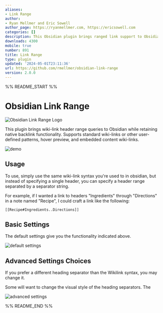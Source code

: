 ```yaml
---
aliases:
- Link Range
author:
- Ryan Mellmer and Eric Sowell
author_page: https://ryanmellmer.com, https://ericsowell.com
categories: []
description: This Obsidian plugin brings ranged link support to Obsidian.
downloads: 4300
mobile: true
number: 891
title: Link Range
type: plugin
updated: '2024-05-01T23:11:36'
url: https://github.com/rmellmer/obsidian-link-range
version: 2.0.0
---
```


%% README_START %%

# Obsidian Link Range

![Obsidian Link Range Logo](https://user-images.githubusercontent.com/23059902/225677761-c36b01a6-6194-4d83-a130-a1d7561b8359.png)

This plugin brings wiki-link header range queries to Obsidian while retaining native backlink functionality. Supports standard wiki-links or other user-defined patterns, hover preview, and embedded content wiki-links.

![demo](https://raw.githubusercontent.com/rmellmer/obsidian-link-range/HEAD/docs/demo-2.gif)

## Usage
To use, simply use the same wiki-link syntax you're used to in obsidian, but instead of specifying a single header, you can specify a header range separated by a separator string.

For example, if I wanted a link to headers "Ingredients" through "Directions" in a note named "Recipe", I could craft a link like the following:

`[[Recipe#Ingredients..Directions]]`

## Basic Settings

The default settings give you the functionality indicated above.

![default settings](https://raw.githubusercontent.com/rmellmer/obsidian-link-range/HEAD/docs/default-settings.png)

## Advanced Settings Choices

If you prefer a different heading separator than the Wikilink syntax, you may change it.

Some will want to change the visual style of the heading separators. The 

![advanced settings](https://raw.githubusercontent.com/rmellmer/obsidian-link-range/HEAD/docs/advanced-settings.png)


%% README_END %%